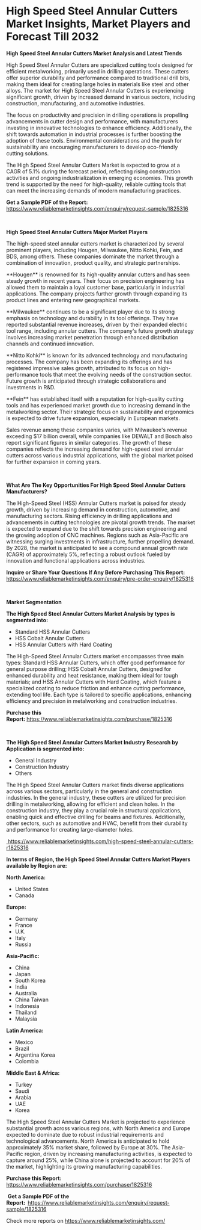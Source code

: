 <p><h1>High Speed Steel Annular Cutters Market Insights, Market Players and Forecast Till 2032</h1></p><p><strong>High Speed Steel Annular Cutters Market Analysis and Latest Trends</strong></p>
<p><p>High Speed Steel Annular Cutters are specialized cutting tools designed for efficient metalworking, primarily used in drilling operations. These cutters offer superior durability and performance compared to traditional drill bits, making them ideal for creating large holes in materials like steel and other alloys. The market for High Speed Steel Annular Cutters is experiencing significant growth, driven by increased demand in various sectors, including construction, manufacturing, and automotive industries. </p><p>The focus on productivity and precision in drilling operations is propelling advancements in cutter design and performance, with manufacturers investing in innovative technologies to enhance efficiency. Additionally, the shift towards automation in industrial processes is further boosting the adoption of these tools. Environmental considerations and the push for sustainability are encouraging manufacturers to develop eco-friendly cutting solutions. </p><p>The High Speed Steel Annular Cutters Market is expected to grow at a CAGR of 5.1% during the forecast period, reflecting rising construction activities and ongoing industrialization in emerging economies. This growth trend is supported by the need for high-quality, reliable cutting tools that can meet the increasing demands of modern manufacturing practices.</p></p>
<p><strong>Get a Sample PDF of the Report:&nbsp;</strong> <a href="https://www.reliablemarketinsights.com/enquiry/request-sample/1825316?utm_campaign=3317&utm_medium=2&utm_source=Github&utm_content=ia&utm_term=12042025&utm_id=high-speed-steel-annular-cutters">https://www.reliablemarketinsights.com/enquiry/request-sample/1825316</a></p>
<p>&nbsp;</p>
<p><strong>High Speed Steel Annular Cutters Major Market Players</strong></p>
<p><p>The high-speed steel annular cutters market is characterized by several prominent players, including Hougen, Milwaukee, Nitto Kohki, Fein, and BDS, among others. These companies dominate the market through a combination of innovation, product quality, and strategic partnerships.</p><p>**Hougen** is renowned for its high-quality annular cutters and has seen steady growth in recent years. Their focus on precision engineering has allowed them to maintain a loyal customer base, particularly in industrial applications. The company projects further growth through expanding its product lines and entering new geographical markets.</p><p>**Milwaukee** continues to be a significant player due to its strong emphasis on technology and durability in its tool offerings. They have reported substantial revenue increases, driven by their expanded electric tool range, including annular cutters. The company's future growth strategy involves increasing market penetration through enhanced distribution channels and continued innovation.</p><p>**Nitto Kohki** is known for its advanced technology and manufacturing processes. The company has been expanding its offerings and has registered impressive sales growth, attributed to its focus on high-performance tools that meet the evolving needs of the construction sector. Future growth is anticipated through strategic collaborations and investments in R&D.</p><p>**Fein** has established itself with a reputation for high-quality cutting tools and has experienced market growth due to increasing demand in the metalworking sector. Their strategic focus on sustainability and ergonomics is expected to drive future expansion, especially in European markets.</p><p>Sales revenue among these companies varies, with Milwaukee's revenue exceeding $17 billion overall, while companies like DEWALT and Bosch also report significant figures in similar categories. The growth of these companies reflects the increasing demand for high-speed steel annular cutters across various industrial applications, with the global market poised for further expansion in coming years.</p></p>
<p>&nbsp;</p>
<p><strong>What Are The Key Opportunities For High Speed Steel Annular Cutters Manufacturers?</strong></p>
<p><p>The High-Speed Steel (HSS) Annular Cutters market is poised for steady growth, driven by increasing demand in construction, automotive, and manufacturing sectors. Rising efficiency in drilling applications and advancements in cutting technologies are pivotal growth trends. The market is expected to expand due to the shift towards precision engineering and the growing adoption of CNC machines. Regions such as Asia-Pacific are witnessing surging investments in infrastructure, further propelling demand. By 2028, the market is anticipated to see a compound annual growth rate (CAGR) of approximately 5%, reflecting a robust outlook fueled by innovation and functional applications across industries.</p></p>
<p><strong>Inquire or Share Your Questions If Any Before Purchasing This Report:</strong> <a href="https://www.reliablemarketinsights.com/enquiry/pre-order-enquiry/1825316?utm_campaign=3317&utm_medium=2&utm_source=Github&utm_content=ia&utm_term=12042025&utm_id=high-speed-steel-annular-cutters">https://www.reliablemarketinsights.com/enquiry/pre-order-enquiry/1825316</a></p>
<p>&nbsp;</p>
<p><strong>Market Segmentation</strong></p>
<p><strong>The High Speed Steel Annular Cutters Market Analysis by types is segmented into:</strong></p>
<p><ul><li>Standard HSS Annular Cutters</li><li>HSS Cobalt Annular Cutters</li><li>HSS Annular Cutters with Hard Coating</li></ul></p>
<p><p>The High-Speed Steel Annular Cutters market encompasses three main types: Standard HSS Annular Cutters, which offer good performance for general purpose drilling; HSS Cobalt Annular Cutters, designed for enhanced durability and heat resistance, making them ideal for tough materials; and HSS Annular Cutters with Hard Coating, which feature a specialized coating to reduce friction and enhance cutting performance, extending tool life. Each type is tailored to specific applications, enhancing efficiency and precision in metalworking and construction industries.</p></p>
<p><strong>Purchase this Report:&nbsp;</strong><a href="https://www.reliablemarketinsights.com/purchase/1825316?utm_campaign=3317&utm_medium=2&utm_source=Github&utm_content=ia&utm_term=12042025&utm_id=high-speed-steel-annular-cutters">https://www.reliablemarketinsights.com/purchase/1825316</a></p>
<p>&nbsp;</p>
<p><strong>The High Speed Steel Annular Cutters Market Industry Research by Application is segmented into:</strong></p>
<p><ul><li>General Industry</li><li>Construction Industry</li><li>Others</li></ul></p>
<p><p>The High Speed Steel Annular Cutters market finds diverse applications across various sectors, particularly in the general and construction industries. In the general industry, these cutters are utilized for precision drilling in metalworking, allowing for efficient and clean holes. In the construction industry, they play a crucial role in structural applications, enabling quick and effective drilling for beams and fixtures. Additionally, other sectors, such as automotive and HVAC, benefit from their durability and performance for creating large-diameter holes.</p></p>
<p><a href="https://www.reliablemarketinsights.com/high-speed-steel-annular-cutters-r1825316?utm_campaign=3317&utm_medium=2&utm_source=Github&utm_content=ia&utm_term=12042025&utm_id=high-speed-steel-annular-cutters">&nbsp;https://www.reliablemarketinsights.com/high-speed-steel-annular-cutters-r1825316</a></p>
<p><strong>In terms of Region, the High Speed Steel Annular Cutters Market Players available by Region are:</strong></p>
<p>
    <p> <strong> North America: </strong>
        <ul>
            <li>United States</li>
            <li>Canada</li>
        </ul>
        </p> 
    <p> <strong> Europe: </strong>
        <ul>
            <li>Germany</li>
            <li>France</li>
            <li>U.K.</li>
            <li>Italy</li>
            <li>Russia</li>
        </ul>
        </p> 
    <p> <strong> Asia-Pacific: </strong>
        <ul>
            <li>China</li>
            <li>Japan</li>
            <li>South Korea</li>
            <li>India</li>
            <li>Australia</li>
            <li>China Taiwan</li>
            <li>Indonesia</li>
            <li>Thailand</li>
            <li>Malaysia</li>
        </ul>
        </p> 
    <p> <strong> Latin America: </strong>
        <ul>
            <li>Mexico</li>
            <li>Brazil</li>
            <li>Argentina Korea</li>
            <li>Colombia</li>
        </ul>
        </p> 
    <p> <strong> Middle East & Africa: </strong>
        <ul>
            <li>Turkey</li>
            <li>Saudi</li>
            <li>Arabia</li>
            <li>UAE</li>
            <li>Korea</li>
        </ul>
    </p>
    </p>
<p><p>The High Speed Steel Annular Cutters Market is projected to experience substantial growth across various regions, with North America and Europe expected to dominate due to robust industrial requirements and technological advancements. North America is anticipated to hold approximately 35% market share, followed by Europe at 30%. The Asia-Pacific region, driven by increasing manufacturing activities, is expected to capture around 25%, while China alone is projected to account for 20% of the market, highlighting its growing manufacturing capabilities.</p></p>
<p><strong>Purchase this Report: </strong><a href="https://www.reliablemarketinsights.com/purchase/1825316?utm_campaign=3317&utm_medium=2&utm_source=Github&utm_content=ia&utm_term=12042025&utm_id=high-speed-steel-annular-cutters">https://www.reliablemarketinsights.com/purchase/1825316</a></p>
<p>&nbsp;<strong>Get a Sample PDF of the Report:&nbsp;&nbsp;</strong><a href="https://www.reliablemarketinsights.com/enquiry/request-sample/1825316?utm_campaign=3317&utm_medium=2&utm_source=Github&utm_content=ia&utm_term=12042025&utm_id=high-speed-steel-annular-cutters">https://www.reliablemarketinsights.com/enquiry/request-sample/1825316</a></p>
<p><strong></strong></p>
<p>Check more reports on <a href="https://www.reliablemarketinsights.com/?utm_campaign=3317&utm_medium=2&utm_source=Github&utm_content=ia&utm_term=12042025&utm_id=high-speed-steel-annular-cutters">https://www.reliablemarketinsights.com/</a></p>